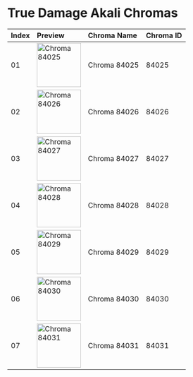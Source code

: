 # True Damage Akali Chromas

| Index | Preview | Chroma Name | Chroma ID |
|:---|:---|:---|:---|
| 01 | <img src='https://raw.communitydragon.org/latest/plugins/rcp-be-lol-game-data/global/default/v1/champion-chroma-images/84/84025.png' alt='Chroma 84025' width='100'> | Chroma 84025 | 84025 |
| 02 | <img src='https://raw.communitydragon.org/latest/plugins/rcp-be-lol-game-data/global/default/v1/champion-chroma-images/84/84026.png' alt='Chroma 84026' width='100'> | Chroma 84026 | 84026 |
| 03 | <img src='https://raw.communitydragon.org/latest/plugins/rcp-be-lol-game-data/global/default/v1/champion-chroma-images/84/84027.png' alt='Chroma 84027' width='100'> | Chroma 84027 | 84027 |
| 04 | <img src='https://raw.communitydragon.org/latest/plugins/rcp-be-lol-game-data/global/default/v1/champion-chroma-images/84/84028.png' alt='Chroma 84028' width='100'> | Chroma 84028 | 84028 |
| 05 | <img src='https://raw.communitydragon.org/latest/plugins/rcp-be-lol-game-data/global/default/v1/champion-chroma-images/84/84029.png' alt='Chroma 84029' width='100'> | Chroma 84029 | 84029 |
| 06 | <img src='https://raw.communitydragon.org/latest/plugins/rcp-be-lol-game-data/global/default/v1/champion-chroma-images/84/84030.png' alt='Chroma 84030' width='100'> | Chroma 84030 | 84030 |
| 07 | <img src='https://raw.communitydragon.org/latest/plugins/rcp-be-lol-game-data/global/default/v1/champion-chroma-images/84/84031.png' alt='Chroma 84031' width='100'> | Chroma 84031 | 84031 |
